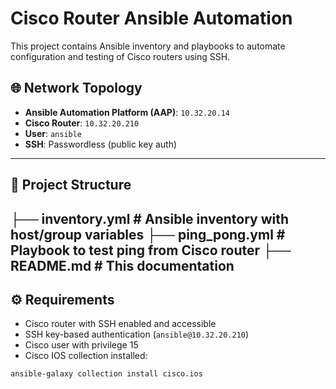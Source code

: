 # Cisco Router Ansible Automation

This project contains Ansible inventory and playbooks to automate configuration and testing of Cisco routers using SSH.

## 🌐 Network Topology

- **Ansible Automation Platform (AAP)**: `10.32.20.14`
- **Cisco Router**: `10.32.20.210`
- **User**: `ansible`
- **SSH**: Passwordless (public key auth)

---

## 📁 Project Structure

├── inventory.yml # Ansible inventory with host/group variables
├── ping_pong.yml # Playbook to test ping from Cisco router
├── README.md # This documentation
---

## ⚙️ Requirements

- Cisco router with SSH enabled and accessible
- SSH key-based authentication (`ansible@10.32.20.210`)
- Cisco user with privilege 15
- Cisco IOS collection installed:
  
```bash
ansible-galaxy collection install cisco.ios
